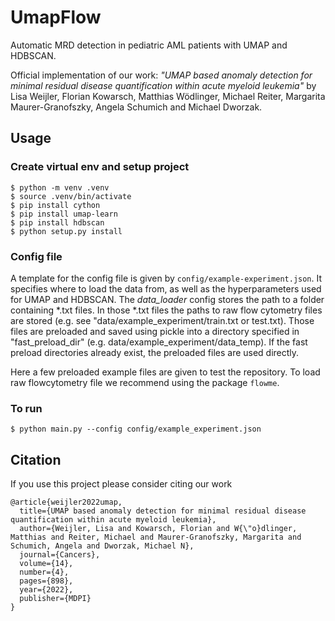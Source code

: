 # UmapFlow
Automatic MRD detection in pediatric AML patients with UMAP and HDBSCAN. 

Official implementation of our work: *"UMAP based anomaly detection for minimal residual disease quantification within acute myeloid leukemia"*
by Lisa Weijler, Florian Kowarsch, Matthias Wödlinger, Michael Reiter, Margarita Maurer-Granofszky, Angela Schumich and Michael Dworzak. 


## Usage
### Create virtual env and setup project
```shell
$ python -m venv .venv
$ source .venv/bin/activate
$ pip install cython
$ pip install umap-learn
$ pip install hdbscan
$ python setup.py install
```

### Config file 

A template for the config file is given by  ``config/example-experiment.json``. It specifies where to load the data from, as well as the hyperparameters used for UMAP and HDBSCAN. The *data_loader* config stores the path to a folder containing *.txt files. In those *.txt files the paths to raw flow cytometry files are stored (e.g. see "data/example_experiment/train.txt or test.txt). Those files are preloaded and saved using pickle into a directory specified in "fast_preload_dir" (e.g. data/example_experiment/data_temp). If the fast preload directories already exist, the preloaded files are used directly. 

Here a few preloaded example files are given to test the repository. To load raw flowcytometry file we recommend using the package ``flowme``. 

### To run 

```shell
$ python main.py --config config/example_experiment.json
```

## Citation

If you use this project please consider citing our work

```
@article{weijler2022umap,
  title={UMAP based anomaly detection for minimal residual disease quantification within acute myeloid leukemia},
  author={Weijler, Lisa and Kowarsch, Florian and W{\"o}dlinger, Matthias and Reiter, Michael and Maurer-Granofszky, Margarita and Schumich, Angela and Dworzak, Michael N},
  journal={Cancers},
  volume={14},
  number={4},
  pages={898},
  year={2022},
  publisher={MDPI}
}
```








